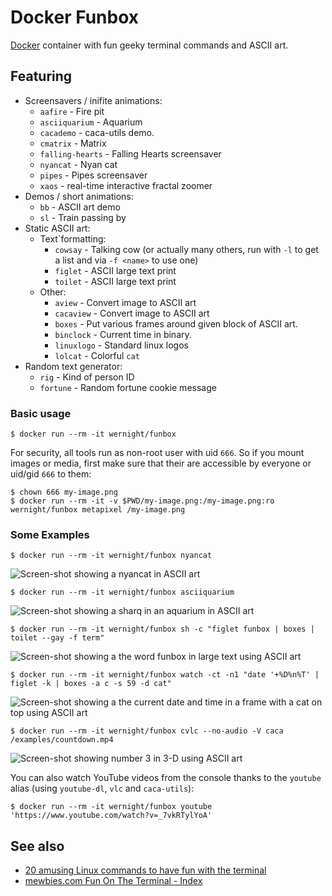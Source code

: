 Docker Funbox
=============

[Docker](https://docs.docker.com/installation/) container with fun geeky terminal commands and ASCII art.

Featuring
---------

  * Screensavers / inifite animations:
      * `aafire` - Fire pit
      * `asciiquarium` - Aquarium
      * `cacademo` - caca-utils demo.
      * `cmatrix` - Matrix
      * `falling-hearts` - Falling Hearts screensaver
      * `nyancat` - Nyan cat
      * `pipes` - Pipes screensaver
      * `xaos` - real-time interactive fractal zoomer
  * Demos / short animations:
      * `bb` - ASCII art demo
      * `sl` - Train passing by
  * Static ASCII art:
      * Text`formatting:
          * `cowsay` - Talking cow (or actually many others, run with `-l` to get a list and via `-f <name>` to use one)
          * `figlet` - ASCII large text print
          * `toilet` - ASCII large text print
      * Other:
          * `aview` - Convert image to ASCII art
          * `cacaview` - Convert image to ASCII art
          * `boxes` - Put various frames around given block of ASCII art.
          * `binclock` - Current time in binary.
          * `linuxlogo` - Standard linux logos
          * `lolcat` - Colorful `cat`
  * Random text generator:
      * `rig` - Kind of person ID
      * `fortune` - Random fortune cookie message


### Basic usage

    $ docker run --rm -it wernight/funbox

For security, all tools run as non-root user with uid `666`. So if you mount images or media, first make sure that their are accessible by everyone or uid/gid `666` to them:

    $ chown 666 my-image.png
    $ docker run --rm -it -v $PWD/my-image.png:/my-image.png:ro wernight/funbox metapixel /my-image.png


### Some Examples

    $ docker run --rm -it wernight/funbox nyancat

![Screen-shot showing a nyancat in ASCII art](https://raw.githubusercontent.com/wernight/docker-funbox/master/doc/nyancat.png)

    $ docker run --rm -it wernight/funbox asciiquarium

![Screen-shot showing a sharq in an aquarium in ASCII art](https://raw.githubusercontent.com/wernight/docker-funbox/master/doc/asciiquarium.png)

    $ docker run --rm -it wernight/funbox sh -c "figlet funbox | boxes | toilet --gay -f term"

![Screen-shot showing a the word funbox in large text using ASCII art](https://raw.githubusercontent.com/wernight/docker-funbox/master/doc/funbox.png)

    $ docker run --rm -it wernight/funbox watch -ct -n1 "date '+%D%n%T' | figlet -k | boxes -a c -s 59 -d cat"

![Screen-shot showing a the current date and time in a frame with a cat on top using ASCII art](https://raw.githubusercontent.com/wernight/docker-funbox/master/doc/time-cat.png)

    $ docker run --rm -it wernight/funbox cvlc --no-audio -V caca /examples/countdown.mp4

![Screen-shot showing number 3 in 3-D using ASCII art](https://raw.githubusercontent.com/wernight/docker-funbox/master/doc/countdown-video.png)

You can also watch YouTube videos from the console thanks to the `youtube` alias (using `youtube-dl`, `vlc` and `caca-utils`):

    $ docker run --rm -it wernight/funbox youtube 'https://www.youtube.com/watch?v=_7vkRTylYoA'


See also
--------

  * [20 amusing Linux commands to have fun with the terminal](http://www.binarytides.com/linux-fun-commands/)
  * [mewbies.com Fun On The Terminal - Index](http://mewbies.com/acute_terminal_fun_table_of_contents.htm)
